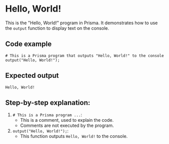 # Hello, World!

This is the "Hello, World!" program in Prisma. It demonstrates how to use the `output` function to display text on the console.
## Code example
```
# This is a Prisma program that outputs "Hello, World!" to the console
output("Hello, World!");
```

## Expected output
```
Hello, World!
```

## Step-by-step explanation:
1. `# This is a Prisma program ...`:
    - This is a comment, used to explain the code.
    - Comments are not executed by the program.
2. `output("Hello, World!");`:
    - This function outputs `Hello, World!` to the console.
